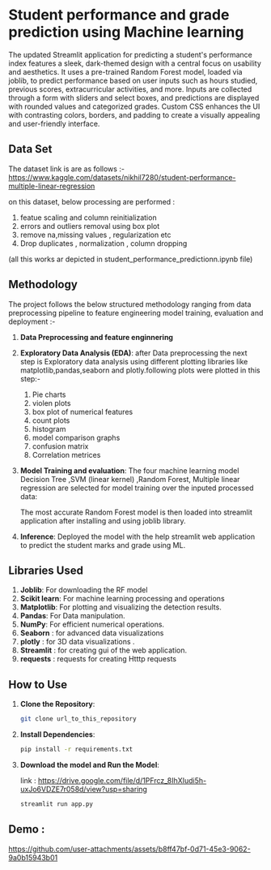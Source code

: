 # Student performance and grade prediction using Machine learning

The updated Streamlit application for predicting a student's performance index features a sleek, dark-themed design with a central focus on usability and aesthetics. It uses a pre-trained Random Forest model, loaded via joblib, to predict performance based on user inputs such as hours studied, previous scores, extracurricular activities, and more. Inputs are collected through a form with sliders and select boxes, and predictions are displayed with rounded values and categorized grades. Custom CSS enhances the UI with contrasting colors, borders, and padding to create a visually appealing and user-friendly interface.


## Data Set

The dataset link is are as follows :-https://www.kaggle.com/datasets/nikhil7280/student-performance-multiple-linear-regression

on this dataset, below processing are performed :
1) featue scaling and column reinitialization
2) errors and outliers removal using box plot
3) remove na,missing values , regularization etc
4) Drop duplicates , normalization , column dropping


(all this works ar depicted in student_performance_predictionn.ipynb file)


## Methodology

The project follows the below structured methodology ranging from data preprocessing pipeline to feature engineering model training, evaluation and deployment :-

1. **Data Preprocessing and feature enginnering**

2. **Exploratory Data Analysis (EDA)**:
    after Data preprocessing the next step is Exploratory  data analysis using different plotting libraries like matplotlib,pandas,seaborn and plotly.following plots were plotted in this step:-
    1) Pie charts
    2) violen plots
    3) box plot of numerical features
    4) count plots
    5) histogram
    6) model comparison graphs
    7) confusion matrix
    8) Correlation metrices
  

4. **Model Training and evaluation**: 
     The four machine learning model Decision Tree ,SVM (linear kernel) ,Random Forest, Multiple linear regression are selected for model training over the inputed processed data:

     The most accurate Random Forest model is then loaded into streamlit application after installing and using joblib library.

5. **Inference**: 
      Deployed the model with the help streamlit web application to predict the student marks and grade using ML.

## Libraries Used

1. **Joblib**: For downloading the RF model
2. **Scikit learn**: For machine learning processing  and operations
3. **Matplotlib**: For plotting and visualizing the detection results.
4. **Pandas**: For Data manipulation.
5. **NumPy**: For efficient numerical operations.
6. **Seaborn** : for advanced data visualizations
7. **plotly** : for 3D data visualizations .
8. **Streamlit** : for creating gui of the web application.
9. **requests** : requests for creating Htttp requests

## How to Use

1. **Clone the Repository**: 
    ```sh
    git clone url_to_this_repository
    ```

2. **Install Dependencies**: 
    ```sh
    pip install -r requirements.txt
    ```


3. **Download the model and Run the Model**: 
   
    link : https://drive.google.com/file/d/1PFrcz_8IhXIudi5h-uxJo6VDZE7r058d/view?usp=sharing
    
    ```python
    streamlit run app.py
    ```


## Demo :


https://github.com/user-attachments/assets/b8ff47bf-0d71-45e3-9062-9a0b15943b01


